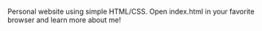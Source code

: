 Personal website using simple HTML/CSS. Open index.html in your favorite browser and learn more about me!
